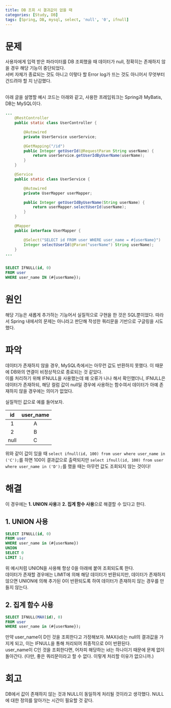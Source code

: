 ```yaml
---
title: DB 조회 시 결과값이 없을 때
categories: [Study, DB]
tags: [Spring, DB, mysql, select, 'null', '0', ifnull]
---
```


# 문제
사용자에게 입력 받은 파라미터를 DB 조회했을 때 데이터가 null, 정확히는 존재하지 않을 경우 해당 기능이 중단되었다.<br/>
서버 자체가 종료되는 것도 아니고 이렇다 할 Error log가 뜨는 것도 아니어서 무엇부터 건드려야 할 지 난감했다.<br/>
<br/>

아래 글을 설명할 예시 코드는 아래와 같고, 사용한 프레임워크는 Spring과 MyBatis, DB는 MySQL이다. <br/>

```java
...
    @RestController
    public static class UserController {

        @Autowired
        private UserService userService;

        @GetMapping("/id")
        public Integer getUserId(@RequestParam String userName) {
            return userService.getUserIdByUserName(userName);
        }
    }

    @Service
    public static class UserService {

        @Autowired
        private UserMapper userMapper;

        public Integer getUserIdByUserName(String userName) {
            return userMapper.selectUserId(userName);
        }
    }

    @Mapper
    public interface UserMapper {

        @Select("SELECT id FROM user WHERE user_name = #{userName}")
        Integer selectUserId(@Param("userName") String userName);
    }
...
```

```sql

SELECT IFNULL(id, 0)
FROM user
WHERE user_name IN (#{userName});

```

# 원인

해당 기능은 새롭게 추가하는 기능어서 실질적으로 구현을 한 것은 SQL뿐이었다. 따라서 Spring 내에서의 문제는 아니라고 판단해 작성한 쿼리문을 기반으로 구글링을 시도했다.

# 파악

데이터가 존재하지 않을 경우, MySQL측에서는 아무런 값도 반환하지 못했다. 이 때문에 DB와의 연결이 비정상적으로 종료되는 것 같았다.<br/>
이를 처리하기 위해 IFNULL을 사용했는데 왜 오류가 나나 해서 확인했더니, IFNULL은 데이터가 존재하되, 해당 컬럼 값이 null일 경우에 사용하는 함수여서 데이터가 아예 존재하지 않을 경우에는 의미가 없었다.<br/>

실질적인 값으로 예를 들어보자.<br/>

|  id   | user_name |
| :---: | :-------: |
|   1   |     A     |
|   2   |     B     |
| null  |     C     |

위와 같이 값이 있을 때 `select ifnull(id, 100) from user where user_name in ('C');`를 하면 100이 결과값으로 출력되지만 `select ifnull(id, 100) from user where user_name in ('D');`를 했을 때는 아무런 값도 조회되지 않는 것이다!

# 해결

이 경우에는 **1. UNION 사용**과 **2. 집계 함수 사용**으로 해결할 수 있다고 한다.<br/>

## 1. UNION 사용

```sql
SELECT IFNULL(id, 0)
FROM user
WHERE user_name in (#{userName})
UNION
SELECT 0
LIMIT 1;
```

위 예시처럼 UNION을 사용해 항상 0을 아래에 붙여 조회되도록 한다.<br/>
데이터가 존재할 경우에는 LIMIT에 의해 해당 데이터가 반환되지만, 데이터가 존재하지 않으면 UNION에 의해 추가된 0이 반환되도록 하여 데이터가 존재하지 않는 경우를 만들지 않는다.


## 2. 집계 함수 사용

```sql
SELECT IFNULL(MAX(id), 0)
FROM user
WHERE user_name in (#{userName});
```

만약 user_name이 D인 것을 조회한다고 가정해보자. MAX(id)는 null의 결과값을 가지게 되고, 이는 IFNULL을 통해 처리되어 최종적으로 0이 반환된다.<br/>
user_name이 C인 것을 조회한다면, 어차피 해당하는 id는 하나이기 때문에 문제 없이 돌아간다. (다만, 좋은 쿼리문이라고 할 수 없다. 이렇게 처리할 이유가 없으니까.)


# 회고

DB에서 값이 존재하지 않는 것과 NULL이 동일하게 처리될 것이라고 생각했다. NULL에 대한 정의를 알아가는 시간이 필요할 것 같다.